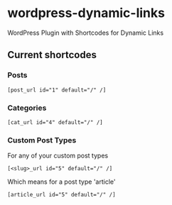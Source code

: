 wordpress-dynamic-links
=======================

WordPress Plugin with Shortcodes for Dynamic Links

## Current shortcodes

### Posts

    [post_url id="1" default="/" /]
    
### Categories

    [cat_url id="4" default="/" /]
    
### Custom Post Types
 
For any of your custom post types

    [<slug>_url id="5" default="/" /]
    
Which means for a post type 'article'

	[article_url id="5" default="/" /]